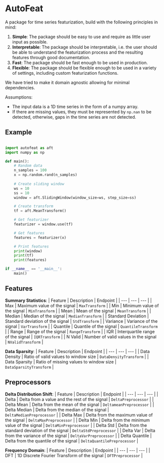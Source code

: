 # AutoFeat

A package for time series featurization, build with the following principles in mind:

1. **Simple**: The package should be easy to use and require as little user input as possible.
2. **Interpretable**: The package should be interpretable, i.e. the user should be able to understand the featurization process and the resulting features through good documentation.
3. **Fast**: The package should be fast enough to be used in production.
4. **Flexible**: The package should be flexible enough to be used in a variety of settings, including custom featurization functions.

We have tried to make it domain agnostic allowing for minimal dependencies.

Assumptions:
- The input data is a 1D time series in the form of a numpy array.
- If there are missing values, they must be represented by `np.nan` to be detected, otherwise, gaps in the time series are not detected.

## Example

```python

import autofeat as aft
import numpy as np

def main():
    # Random data
    n_samples = 100
    x = np.random.rand(n_samples)
    
    # Create sliding window
    ws = 10
    ss = 10
    window = aft.SlidingWindow(window_size=ws, step_size=ss)

    # Create transform
    tf = aft.MeanTransform()

    # Get featurizer
    featurizer = window.use(tf)

    # Get features
    features = featurizer(x)

    # Print features
    print(window)
    print(tf)
    print(features)

if __name__ == '__main__':
    main()

```

## Features

**Summary Statistics**: 
| Feature | Description | Endpoint |
| --- | --- | --- |
| Max | Maximum value of the signal | `MaxTransform` |
| Min | Minimum value of the signal | `MinTransform` |
| Mean | Mean of the signal | `MeanTransform` |
| Median | Median of the signal | `MedianTransform` |
| Standard Deviation | Standard deviation of the signal | `StdTransform` |
| Variance | Variance of the signal | `VarTransform` |
| Quantile | Quantile of the signal | `QuantileTransform` |
| Range | Range of the signal | `RangeTransform` |
| IQR | Interquartile range of the signal | `IQRTransform` |
| N Valid | Number of valid values in the signal | `NValidTransform` |

**Data Sparsity**:
| Feature | Description | Endpoint |
| --- | --- | --- |
| Data Density | Ratio of valid values to window size | `DataDensityTransform` |
| Data Sparsity | Ratio of missing values to window size | `DataSparsityTransform` |

## Preprocessors

**Delta Distribution Shift**:
| Feature | Description | Endpoint |
| --- | --- | --- |
| Delta | Delta from a value and the rest of the signal | `DeltaPreprocessor` |
| Delta Mean | Delta from the mean of the signal | `DeltameanPreprocessor` |
| Delta Median | Delta from the median of the signal | `DeltaMedianPreprocessor` |
| Delta Max | Delta from the maximum value of the signal | `DeltaMaxPreprocessor` |
| Delta Min | Delta from the minimum value of the signal | `DeltaMinPreprocessor` |
| Delta Std | Delta from the standard deviation of the signal | `DeltaStdPreprocessor` |
| Delta Var | Delta from the variance of the signal | `DeltaVarPreprocessor` |
| Delta Quantile | Delta from the quantile of the signal | `DeltaQuantilePreprocessor` |

**Frequency Domain**:
| Feature | Description | Endpoint |
| --- | --- | --- |
| DFT | 1D Discrete Fourier Transform of the signal | `DFTPreprocessor` |

